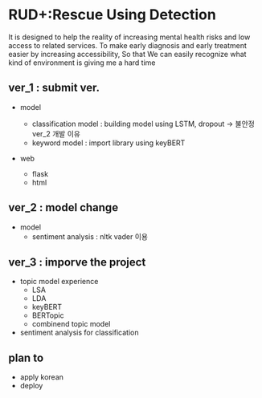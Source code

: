 # RUD+:Rescue Using Detection

It is designed to help the reality of increasing mental health risks and low access to related services.
To make early diagnosis and early treatment easier by increasing accessibility,
So that We can easily recognize what kind of environment is giving me a hard time

## ver_1 : submit ver.
- model 
  - classification model : building model using LSTM, dropout -> 불안정 ver_2 개발 이유
  - keyword model : import library using keyBERT
 
- web
  - flask
  - html

## ver_2 : model change
 - model
    - sentiment analysis : nltk vader 이용 

## ver_3 : imporve the project
- topic model experience
  - LSA
  - LDA
  - keyBERT
  - BERTopic
  - combinend topic model
- sentiment analysis for classification

## plan to
- apply korean
- deploy

